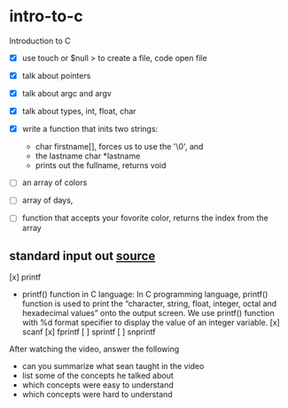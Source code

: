 # intro-to-c
Introduction to C
* [X] use touch or $null > to create a file, code open file
* [X] talk about pointers
* [X] talk about argc and argv

* [X] talk about types, int, float, char
* [x] write a function that inits two  strings:
  - char firstname[], forces us to use the '\0', and 
  - the lastname char *lastname
  - prints out the fullname, returns void
* [ ] an array of colors
* [ ] array of days,
* [ ] function that accepts your fovorite color, returns the index from the array

## standard input out [source](https://www.tutorialspoint.com/c_standard_library/stdio_h.htm)
[x] printf
- printf() function in C language: In C programming language, printf() function is used to print the “character, string, float, integer, octal and hexadecimal values” onto the output screen. We use printf() function with %d format specifier to display the value of an integer variable.
[x] scanf
[x] fprintf
[ ] sprintf
[ ] snprintf


After watching the video, answer the following
* can you summarize what sean taught in the video
* list some of the concepts he talked about
* which concepts were easy to understand
* which concepts were hard to understand
